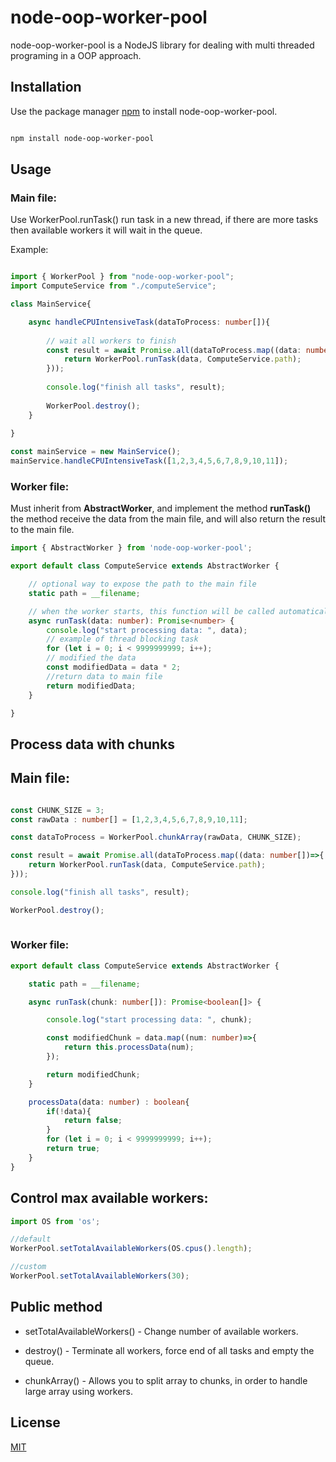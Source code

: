 
  
#  node-oop-worker-pool

node-oop-worker-pool is a NodeJS library for dealing with multi threaded programing in a OOP approach.

##  Installation

Use the package manager [npm](https://www.npmjs.com/package/node-oop-worker-pool) to install node-oop-worker-pool.

```bash

npm install node-oop-worker-pool

```

##  Usage
### Main file:

Use WorkerPool.runTask() run task in a new thread, if there are more tasks then available workers it will wait in the queue.

Example:

```ts

import { WorkerPool } from "node-oop-worker-pool";
import ComputeService from "./computeService";

class MainService{

    async handleCPUIntensiveTask(dataToProcess: number[]){ 
        
        // wait all workers to finish
        const result = await Promise.all(dataToProcess.map((data: number)=>{
            return WorkerPool.runTask(data, ComputeService.path);
        }));
    
        console.log("finish all tasks", result);
    
        WorkerPool.destroy();
    }
	
}

const mainService = new MainService();
mainService.handleCPUIntensiveTask([1,2,3,4,5,6,7,8,9,10,11]);

```

### Worker file:
Must inherit from **AbstractWorker**, and implement the method **runTask()** the method receive the data from the main file, and will also return the result to the main file.

```ts
import { AbstractWorker } from 'node-oop-worker-pool';

export default class ComputeService extends AbstractWorker {

	// optional way to expose the path to the main file
    static path = __filename;

	// when the worker starts, this function will be called automatically.
    async runTask(data: number): Promise<number> {
        console.log("start processing data: ", data);
        // example of thread blocking task
        for (let i = 0; i < 9999999999; i++);
		// modified the data
        const modifiedData = data * 2;
		//return data to main file
		return modifiedData;
    }

}
```
##  Process data with chunks

## Main file:

```ts

const CHUNK_SIZE = 3;
const rawData : number[] = [1,2,3,4,5,6,7,8,9,10,11];

const dataToProcess = WorkerPool.chunkArray(rawData, CHUNK_SIZE);

const result = await Promise.all(dataToProcess.map((data: number[])=>{
	return WorkerPool.runTask(data, ComputeService.path);
}));

console.log("finish all tasks", result);

WorkerPool.destroy();
    

```
### Worker file:

```ts
export default class ComputeService extends AbstractWorker {

    static path = __filename;

    async runTask(chunk: number[]): Promise<boolean[]> {

        console.log("start processing data: ", chunk);

        const modifiedChunk = data.map((num: number)=>{
            return this.processData(num);
        });

        return modifiedChunk;
    }

    processData(data: number) : boolean{
		if(!data){
			return false;
		}
        for (let i = 0; i < 9999999999; i++);
        return true;
    }
}
```

## Control max available workers:

```ts
import OS from 'os';

//default
WorkerPool.setTotalAvailableWorkers(OS.cpus().length);

//custom
WorkerPool.setTotalAvailableWorkers(30);

```


##  Public method

- setTotalAvailableWorkers() - Change number of available workers.

- destroy() - Terminate all workers, force end of all tasks and empty the queue.

- chunkArray() - Allows you to split array to chunks, in order to handle large array using workers.


##  License

[MIT](https://choosealicense.com/licenses/mit/)